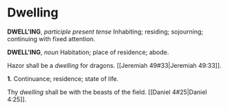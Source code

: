 # Dwelling

**DWELL'ING**, _participle present tense_ Inhabiting; residing; sojourning; continuing with fixed attention.

**DWELL'ING**, _noun_ Habitation; place of residence; abode.

Hazor shall be a _dwelling_ for dragons. [[Jeremiah 49#33|Jeremiah 49:33]].

**1.** Continuance; residence; state of life.

Thy _dwelling_ shall be with the beasts of the field. [[Daniel 4#25|Daniel 4:25]].